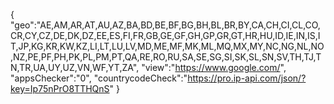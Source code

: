 {
"geo":"AE,AM,AR,AT,AU,AZ,BA,BD,BE,BF,BG,BH,BL,BR,BY,CA,CH,CI,CL,CO,CR,CY,CZ,DE,DK,DZ,EE,ES,FI,FR,GB,GE,GF,GH,GP,GR,GT,HR,HU,ID,IE,IN,IS,IT,JP,KG,KR,KW,KZ,LI,LT,LU,LV,MD,ME,MF,MK,ML,MQ,MX,MY,NC,NG,NL,NO,NZ,PE,PF,PH,PK,PL,PM,PT,QA,RE,RO,RU,SA,SE,SG,SI,SK,SL,SN,SV,TH,TJ,TN,TR,UA,UY,UZ,VN,WF,YT,ZA",
"view":"https://www.google.com/",
"appsChecker":"0",
"countrycodeCheck":"https://pro.ip-api.com/json/?key=Ip75nPrO8TTHQnS"
}
